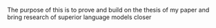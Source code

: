 The purpose of this is to prove and build on the thesis of my paper and bring research of  superior language models closer
